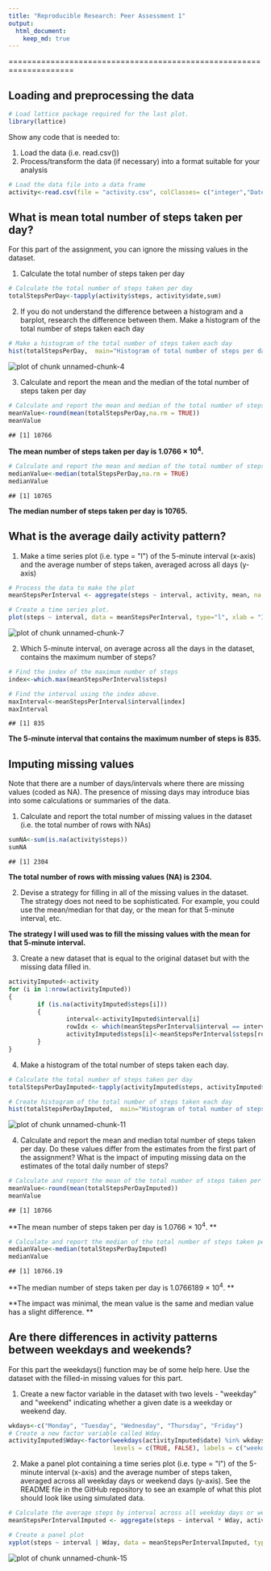 ```yaml
---
title: "Reproducible Research: Peer Assessment 1"
output: 
  html_document:
    keep_md: true
---
```

====================================================================

## Loading and preprocessing the data


```r
# Load lattice package required for the last plot.
library(lattice)
```


Show any code that is needed to:  
    
1. Load the data (i.e. read.csv())  
2. Process/transform the data (if necessary) into a format suitable for your analysis 
        


```r
# Load the data file into a data frame
activity<-read.csv(file = "activity.csv", colClasses= c("integer","Date","integer"))
```

## What is mean total number of steps taken per day?  

For this part of the assignment, you can ignore the missing values in the dataset.  

1. Calculate the total number of steps taken per day  
        

```r
# Calculate the total number of steps taken per day
totalStepsPerDay<-tapply(activity$steps, activity$date,sum)
```
        
2. If you do not understand the difference between a histogram and a barplot, research the difference between them. Make a histogram of the total number of steps taken each day  
        

```r
# Make a histogram of the total number of steps taken each day
hist(totalStepsPerDay,  main="Histogram of total number of steps per day", xlab = "Total number of steps per day")
```

![plot of chunk unnamed-chunk-4](figure/unnamed-chunk-4-1.png) 
        
        
3. Calculate and report the mean and the median of the total number of steps taken per day  
        

```r
# Calculate and report the mean and median of the total number of steps taken per day
meanValue<-round(mean(totalStepsPerDay,na.rm = TRUE))
meanValue
```

```
## [1] 10766
```

**The mean number of steps taken per day is 1.0766 &times; 10<sup>4</sup>.**



```r
# Calculate and report the mean and median of the total number of steps taken per day
medianValue<-median(totalStepsPerDay,na.rm = TRUE)
medianValue
```

```
## [1] 10765
```


**The median number of steps taken per day is 10765.**

## What is the average daily activity pattern?

1. Make a time series plot (i.e. type = "l") of the 5-minute interval (x-axis) and the average number of steps taken, averaged across all days (y-axis)  
        

```r
# Process the data to make the plot
meanStepsPerInterval <- aggregate(steps ~ interval, activity, mean, na.rm = TRUE)

# Create a time series plot.
plot(steps ~ interval, data = meanStepsPerInterval, type="l", xlab = "Interval", ylab ="Average number of steps" )
```

![plot of chunk unnamed-chunk-7](figure/unnamed-chunk-7-1.png) 

2. Which 5-minute interval, on average across all the days in the dataset, contains the maximum number of steps?  
        

```r
# Find the index of the maximum number of steps
index<-which.max(meanStepsPerInterval$steps)

# Find the interval using the index above.
maxInterval<-meanStepsPerInterval$interval[index]
maxInterval
```

```
## [1] 835
```

**The 5-minute interval that contains the maximum number of steps is 835.**

## Imputing missing values  

Note that there are a number of days/intervals where there are missing values (coded as NA). The presence of missing days may introduce bias into some calculations or summaries of the data.

1. Calculate and report the total number of missing values in the dataset (i.e. the total number of rows with NAs)  
        

```r
sumNA<-sum(is.na(activity$steps))
sumNA
```

```
## [1] 2304
```
        
**The total number of rows with missing values (NA) is 2304.**

2. Devise a strategy for filling in all of the missing values in the dataset. The strategy does not need to be sophisticated. For example, you could use the mean/median for that day, or the mean for that 5-minute interval, etc.  

**The strategy I will used was to fill the missing values with the mean for that 5-minute interval.**


3. Create a new dataset that is equal to the original dataset but with the missing data filled in.  
        

```r
activityImputed<-activity
for (i in 1:nrow(activityImputed))
{
        if (is.na(activityImputed$steps[i]))
        {
                interval<-activityImputed$interval[i]
                rowIdx <- which(meanStepsPerInterval$interval == interval)
                activityImputed$steps[i]<-meanStepsPerInterval$steps[rowIdx]
        }
}
```

4. Make a histogram of the total number of steps taken each day.  
        
        

```r
# Calculate the total number of steps taken per day
totalStepsPerDayImputed<-tapply(activityImputed$steps, activityImputed$date,sum)

# Create histogram of the total number of steps taken each day
hist(totalStepsPerDayImputed,  main="Histogram of total number of steps per day (Imputed)", xlab = "Total number of steps per day")
```

![plot of chunk unnamed-chunk-11](figure/unnamed-chunk-11-1.png) 



4. Calculate and report the mean and median total number of steps taken per day. Do these values differ from the estimates from the first part of the assignment? What is the impact of imputing missing data on the estimates of the total daily number of steps?  
        
        

```r
# Calculate and report the mean of the total number of steps taken per day
meanValue<-round(mean(totalStepsPerDayImputed))
meanValue
```

```
## [1] 10766
```

**The mean number of steps taken per day is 1.0766 &times; 10<sup>4</sup>. **



```r
# Calculate and report the median of the total number of steps taken per day
medianValue<-median(totalStepsPerDayImputed)
medianValue
```

```
## [1] 10766.19
```

**The median number of steps taken per day is 1.0766189 &times; 10<sup>4</sup>. **

**The impact was minimal, the mean value is the same and median value has a slight difference. **

## Are there differences in activity patterns between weekdays and weekends?

For this part the weekdays() function may be of some help here. Use the dataset with the filled-in missing values for this part.

1. Create a new factor variable in the dataset with two levels - "weekday" and "weekend" indicating whether a given date is a weekday or weekend day.




```r
wkdays<-c("Monday", "Tuesday", "Wednesday", "Thursday", "Friday")
# Create a new factor variable called Wday.
activityImputed$Wday<-factor(weekdays(activityImputed$date) %in% wkdays, 
                             levels = c(TRUE, FALSE), labels = c("weekday", "weekend"))
```


2. Make a panel plot containing a time series plot (i.e. type = "l") of the 5-minute interval (x-axis) and the average number of steps taken, averaged across all weekday days or weekend days (y-axis). See the README file in the GitHub repository to see an example of what this plot should look like using simulated data.  
        

```r
# Calculate the average steps by interval across all weekday days or weekend days.
meanStepsPerIntervalImputed <- aggregate(steps ~ interval * Wday, activityImputed, mean)

# Create a panel plot
xyplot(steps ~ interval | Wday, data = meanStepsPerIntervalImputed, type = "l", layout = c(1, 2),xlab = "Inteval", ylab ="Average number of steps")
```

![plot of chunk unnamed-chunk-15](figure/unnamed-chunk-15-1.png) 


